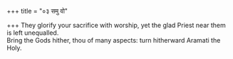 +++
title = "०३ समु वो"

+++
They glorify your sacrifice with worship, yet the glad Priest near them is left unequalled.  
     Bring the Gods hither, thou of many aspects: turn hitherward Aramati the Holy.